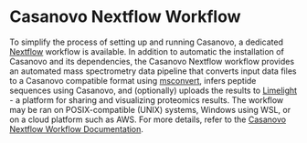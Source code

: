 # Casanovo Nextflow Workflow

To simplify the process of setting up and running Casanovo, a dedicated [Nextflow](https://www.nextflow.io/) workflow is available.
In addition to automatic the installation of Casanovo and its dependencies, the Casanovo Nextflow workflow provides an automated mass spectrometry data pipeline that converts input data files to a Casanovo compatible format using [msconvert](https://bioinformaticshome.com/tools/proteomics/descriptions/msconvert.html#gsc.tab=0), infers peptide sequences using Casanovo, and (optionally) uploads the results to [Limelight](https://limelight-ms.org/) - a platform for sharing and visualizing proteomics results.
The workflow may be ran on POSIX-compatible (UNIX) systems, Windows using WSL, or on a cloud platform such as AWS. 
For more details, refer to the [Casanovo Nextflow Workflow Documentation](https://nf-ms-dda-casanovo.readthedocs.io/en/latest/#).